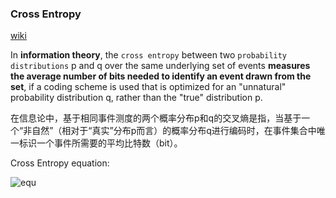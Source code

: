 ### Cross Entropy

[wiki](https://www.wikiwand.com/en/Cross_entropy)  

In **information theory**, the `cross entropy` between two `probability distributions` p and q over the same underlying set of events **measures the average number of bits needed to identify an event drawn from the set**, if a coding scheme is used that is optimized for an "unnatural" probability distribution q, rather than the "true" distribution p.

在信息论中，基于相同事件测度的两个概率分布p和q的交叉熵是指，当基于一个“非自然”（相对于“真实”分布p而言）的概率分布q进行编码时，在事件集合中唯一标识一个事件所需要的平均比特数（bit）。

Cross Entropy equation:  

![equ](https://wikimedia.org/api/rest_v1/media/math/render/svg/80bd13c723dce5056a6f3aa1b29e279fb90d40bd)  

